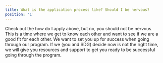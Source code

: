 ```yaml
---
title: What is the application process like? Should I be nervous?
position: '1'
---
```

Check out the how do I apply above, but no, you should not be nervous. This is a time where we get to know each other and want to see if we are a good fit for each other. We want to set you up for success when going through our program. If we (you and SDG) decide now is not the right time, we will give you resources and support to get you ready to be successful going through the program.
